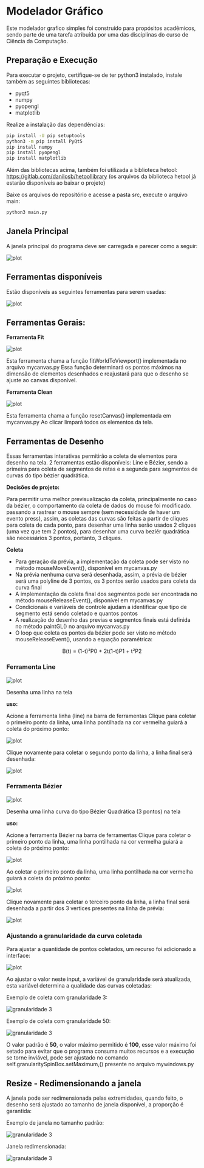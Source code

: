 # Modelador Gráfico
Este modelador grafico simples foi construído para propósitos acadêmicos, sendo parte de uma tarefa atribuída por uma das disciplinas do curso de Ciência da Computação.

## Preparação e Execução

Para executar o projeto, certifique-se de ter python3 instalado, instale também as seguintes bibliotecas:

- pyqt5
- numpy
- pyopengl
- matplotlib

Realize a instalação das dependências:

```bash
pip install -U pip setuptools
python3 -m pip install PyQt5
pip install numpy
pip install pyopengl
pip install matplotlib
```

Além das bibliotecas acima, também foi utilizada a biblioteca hetool: https://gitlab.com/danilosb/hetoollibrary (os arquivos da biblioteca hetool já estarão disponíveis ao baixar o projeto)

Baixe os arquivos do repositório e acesse a pasta src, execute o arquivo main:

```bash
python3 main.py
```

## Janela Principal

A janela principal do programa deve ser carregada e parecer como a seguir:

![plot](./docs/img/telaprincipal.png)

## Ferramentas disponíveis

Estão disponíveis as seguintes ferramentas para serem usadas:

![plot](./docs/img/tools.png)

## Ferramentas Gerais:

**Ferramenta Fit**

![plot](./docs/img/tools-fit.png)

Esta ferramenta chama a função fitWorldToViewport() implementada no arquivo mycanvas.py
Essa função determinará os pontos máximos na dimensão de elementos desenhados e reajustará para que o desenho se ajuste ao canvas disponível.

**Ferramenta Clean**

![plot](./docs/img/tools-clean.png)

Esta ferramenta chama a função resetCanvas() implementada em mycanvas.py
Ao clicar limpará todos os elementos da tela.

## Ferramentas de Desenho

Essas ferramentas interativas permitirão a coleta de elementos para desenho na tela. 2 ferramentas estão disponíveis: Line e Bézier, sendo a primeira para coleta de segmentos de retas e a segunda para segmentos de curvas do tipo bézier quadrática.

**Decisões de projeto:**

Para permitir uma melhor previsualização da coleta, principalmente no caso da bézier, o comportamento da coleta de dados do mouse foi modificado. passando a rastrear o mouse sempre (sem necessidade de haver um evento press), assim, as coletas das curvas são feitas a partir de cliques para coleta de cada ponto, para desenhar uma linha serão usados 2 cliques (uma vez que tem 2 pontos), para desenhar uma curva beziér quadrática são necessários 3 pontos, portanto, 3 cliques.

**Coleta**

- Para geração da prévia, a implementação da coleta pode ser visto no método mouseMoveEvent(), disponível em mycanvas.py
- Na prévia nenhuma curva será desenhada, assim, a prévia de bézier será uma polyline de 3 pontos, os 3 pontos serão usados para coleta da curva final
- A implementação da coleta final dos segmentos pode ser encontrada no método mouseReleaseEvent(), disponível em mycanvas.py
- Condicionais e variáveis de controle ajudam a identificar que tipo de segmento está sendo coletado e quantos pontos
- A realização do desenho das previas e segmentos finais está definida no método paintGL() no arquivo mycanvas.py
- O loop que coleta os pontos da bézier pode ser visto no método mouseReleaseEvent(), usando a equação paramétrica:

<p align=center>B(t) = (1-t)²P0 + 2t(1-t)P1 + t²P2</p>

### **Ferramenta Line**

![plot](./docs/img/tools-line.png)

Desenha uma linha na tela

**uso:**

Acione a ferramenta linha (line) na barra de ferramentas
Clique para coletar o primeiro ponto da linha, uma linha pontilhada na cor vermelha guiará a coleta do próximo ponto:

![plot](./docs/img/line-preview.png)

Clique novamente para coletar o segundo ponto da linha, a linha final será desenhada:

![plot](./docs/img/line-draw.png)


### **Ferramenta Bézier**

![plot](./docs/img/tools-bezier.png)

Desenha uma linha curva do tipo Bézier Quadrática (3 pontos) na tela

**uso:**

Acione a ferramenta Bézier na barra de ferramentas
Clique para coletar o primeiro ponto da linha, uma linha pontilhada na cor vermelha guiará a coleta do próximo ponto:

![plot](./docs/img/bezier-preview-1.png)

Ao coletar o primeiro ponto da linha, uma linha pontilhada na cor vermelha guiará a coleta do próximo ponto:

![plot](./docs/img/bezier-preview-2.png)

Clique novamente para coletar o terceiro ponto da linha, a linha final será desenhada a partir dos 3 vertices presentes na linha de prévia:

![plot](./docs/img/bezier-draw.png)

### Ajustando a granularidade da curva coletada

Para ajustar a quantidade de pontos coletados, um recurso foi adicionado a interface:

![plot](./docs/img/tools-granularity.png)

Ao ajustar o valor neste input, a variável de granularidade será atualizada, esta variável determina a qualidade das curvas coletadas:

Exemplo de coleta com granularidade 3:

![granularidade 3](./docs/img/granularity3.png)

Exemplo de coleta com granularidade 50:

![granularidade 3](./docs/img/granularity50.png)

O valor padrão é **50**, o valor máximo permitido é **100**, esse valor máximo foi setado para evitar que o programa consuma muitos recursos e a execução se torne inviável, pode ser ajustado no comando self.granularitySpinBox.setMaximum,() presente no arquivo mywindows.py

## Resize - Redimensionando a janela

A janela pode ser redimensionada pelas extremidades, quando feito, o desenho será ajustado ao tamanho de janela disponível, a proporção é garantida:

Exemplo de janela no tamanho padrão:

![granularidade 3](./docs/img/autofill.png)

Janela redimensionada:

![granularidade 3](./docs/img/resize.png)


